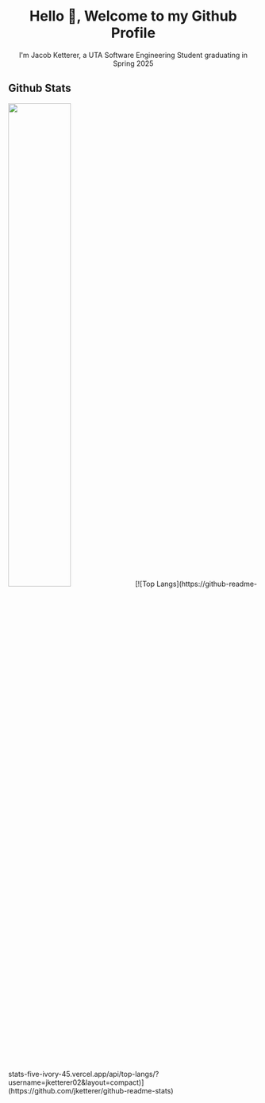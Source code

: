 <h1 align="center">Hello 👋, Welcome to my Github Profile</h1>
<p align="center">I'm Jacob Ketterer, a UTA Software Engineering Student graduating in Spring 2025</p>

<h2>Github Stats</h2>
<a href="https://github.com/jketterer02"><img width="50%" src="https://github-readme-stats-five-ivory-45.vercel.app/api?username=jketterer02&theme=github_dark&show_icons=true"></a>
[![Top Langs](https://github-readme-stats-five-ivory-45.vercel.app/api/top-langs/?username=jketterer02&layout=compact)](https://github.com/jketterer/github-readme-stats)


